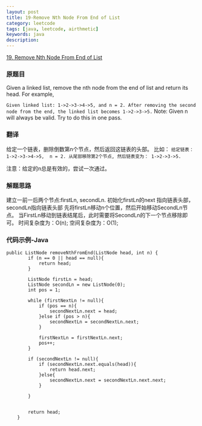 ```yaml
---
layout: post
title: 19-Remove Nth Node From End of List
category: leetcode
tags: [java, leetcode, airthmetic]
keywords: java
description: 
---
```


[19. Remove Nth Node From End of List](https://leetcode.com/problems/remove-nth-node-from-end-of-list/)

### 原题目

Given a linked list, remove the nth node from the end of list and return its head.
For example,

   `Given linked list: 1->2->3->4->5, and n = 2.
   After removing the second node from the end, the linked list becomes 1->2->3->5.`
Note:
Given n will always be valid.
Try to do this in one pass.

### 翻译

给定一个链表，删除倒数第n个节点，然后返回这链表的头部。
比如：
 `给定链表： 1->2->3->4->5,  n = 2.
  从尾部移除第2个节点, 然后链表变为： 1->2->3->5.`
  
  注意：给定的n总是有效的，尝试一次通过。

### 解题思路

建立一前一后两个节点:firstLn, secondLn.
初始化firstLn的next 指向链表头部，secondLn指向链表头部
先将firstLn移动n个位置，然后开始移动SecondLn节点。
当FirstLn移动到链表结尾后，此时需要将SecondLn的下一个节点移除即可。
时间复杂度为：O(n);
空间复杂度为：O(1);



### 代码示例-Java

```
public ListNode removeNthFromEnd(ListNode head, int n) {
        if (n == 0 || head == null){
            return head;
        }

        ListNode firstLn = head;
        ListNode secondLn = new ListNode(0);
        int pos = 1;

        while (firstNextLn != null){
            if (pos == n){
                secondNextLn.next = head;
            }else if (pos > n){
                secondNextLn = secondNextLn.next;
            }

            firstNextLn = firstNextLn.next;
            pos++;
        }

        if (secondNextLn != null){
            if (secondNextLn.next.equals(head)){
                return head.next;
            }else{
                secondNextLn.next = secondNextLn.next.next;
            }

        }


        return head;
    }
```





